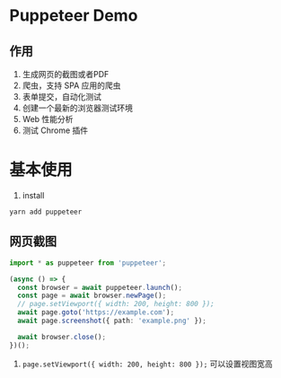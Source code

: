 
# Puppeteer Demo

## 作用

1. 生成网页的截图或者PDF
2. 爬虫，支持 SPA 应用的爬虫
3. 表单提交，自动化测试
4. 创建一个最新的浏览器测试环境
5. Web 性能分析
6. 测试 Chrome 插件


# 基本使用

1. install

```
yarn add puppeteer
```

## 网页截图

```ts
import * as puppeteer from 'puppeteer';

(async () => {
  const browser = await puppeteer.launch();
  const page = await browser.newPage();
  // page.setViewport({ width: 200, height: 800 });
  await page.goto('https://example.com');
  await page.screenshot({ path: 'example.png' });

  await browser.close();
})();
```

1. `page.setViewport({ width: 200, height: 800 });` 可以设置视图宽高